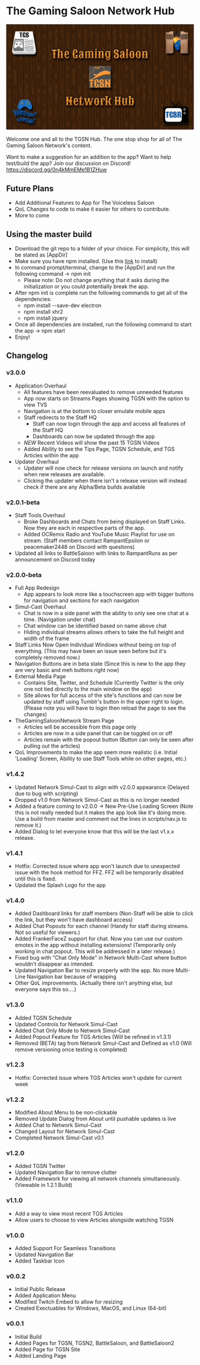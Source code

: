 <h1>The Gaming Saloon Network Hub</h1>
<p><img src="https://github.com/rampantepsilon/tgsnapp/blob/master/src/images/tgsn.jpg?raw=true"></p>
<p>Welcome one and all to the TGSN Hub. The one stop shop for all of The Gaming Saloon Network's content.</p>
<p></p>
<p>Want to make a suggestion for an addition to the app? Want to help test/build the app? Join our discussion on Discord! <a href="https://discord.gg/0n4kMmEMe1B1ZHuw">https://discord.gg/0n4kMmEMe1B1ZHuw</a></p>

<h2>Future Plans</h2>
<ul>
	<li>Add Additional Features to App for The Voiceless Saloon</li>
	<li>QoL Changes to code to make it easier for others to contribute.</li>
	<li>More to come</li>
</ul>

<h2>Using the master build</h2>
<ul>
	<li>Download the git repo to a folder of your choice. For simplicity, this will be stated as [AppDir]</li>
	<li>Make sure you have npm installed. (Use this <a href="https://www.npmjs.com/get-npm">link</a> to install)</li>
	<li>In command prompt/terminal, change to the [AppDir] and run the following command -> npm init
		<ul>
			<li>Please note: Do not change anything that it asks during the initialization or you could potentially break the app.</li>
		</ul>
	</li>
	<li>After npm init is complete run the following commands to get all of the dependencies:
		<ul>
			<li>npm install --save-dev electron</li>
			<li>npm install xhr2</li>
			<li>npm install jquery</li>
			<!--<li>npm install electron-devtools-installer --save-dev --no-audit</li>-->
		</ul>
	</li>
	<li>Once all dependencies are installed, run the following command to start the app -> npm start</li>
	<li>Enjoy!</li>
</ul>

<h2>Changelog</h2>
<h3>v3.0.0</h3>
<ul>
	<li>Application Overhaul
		<ul>
			<li>All features have been reevaluated to remove unneeded features</li>
			<li>App now starts on Streams Pages showing TGSN with the option to view TVS</li>
			<li>Navigation is at the bottom to closer emulate mobile apps</li>
			<li>Staff redirects to the Staff HQ
				<ul>
					<li>Staff can now login through the app and access all features of the Staff HQ</li>
					<li>Dashboards can now be updated through the app</li>
				</ul>
			</li>
			<li><i>NEW</i> Recent Videos will show the past 15 TGSN Videos</li>
			<li>Added Ability to see the Tips Page, TGSN Schedule, and TGS Articles within the app</li>
		</ul>
	</li>
	<li>Updater Overhaul
		<ul>
			<li>Updater will now check for release versions on launch and notify when new releases are available.</li>
			<li>Clicking the updater when there isn't a release version will instead check if there are any Alpha/Beta builds available</li>
		</ul>
	</li>
</ul>
<h3>v2.0.1-beta</h3>
<ul>
	<li>Staff Tools Overhaul
		<ul>
			<li>Broke Dashboards and Chats from being displayed on Staff Links. Now they are each in respective parts of the app.</li>
			<li>Added OCRemix Radio and YouTube Music Playlist for use on stream. (Staff members contact RampantEpsilon or peacemaker2448 on Discord with questions)</li>
		</ul>
	</li>
	<li>Updated all links to BattleSaloon with links to RampantRuns as per announcement on Discord today</li>
</ul>
<h3>v2.0.0-beta</h3>
<ul>
	<li>Full App Redesign
		<ul>
			<li>App appears to look more like a touchscreen app with bigger buttons for navigation and sections for each navigation</li>
		</ul>
	</li>
	<li>Simul-Cast Overhaul
		<ul>
			<li>Chat is now in a side panel with the ability to only see one chat at a time. (Navigation under chat)</li>
			<li>Chat window can be identified based on name above chat</li>
			<li>Hiding individual streams allows others to take the full height and width of the frame</li>
		</ul>
	</li>
	<li>Staff Links Now Open Individual Windows without being on top of everything. (This may have been an issue seen before but it's completely removed now.)</li>
	<li>Navigation Buttons are in beta state (Since this is new to the app they are very basic and meh buttons right now)</li>
	<li>External Media Page
		<ul>
			<li>Contains Site, Twitter, and Schedule (Currently Twitter is the only one not tied directly to the main window on the app)</li>
			<li>Site allows for full access of the site's functions and can now be updated by staff using Tumblr's button in the upper right to login. (Please note you will have to login then reload the page to see the changes)</li>
		</ul>
	</li>
	<li>TheGamingSaloonNetwork Stream Page
		<ul>
			<li>Articles will be accessible from this page only</li>
			<li>Articles are now in a side panel that can be toggled on or off</li>
			<li>Articles remain with the popout button (Button can only be seen after pulling out the articles)</li>
		</ul>
	</li>
	<li>QoL Improvements to make the app seem more realistic (i.e. Initial 'Loading' Screen, Ability to use Staff Tools while on other pages, etc.)</li>
</ul>
<h3>v1.4.2</h3>
<ul>
	<li>Updated Network Simul-Cast to align with v2.0.0 appearance (Delayed due to bug with scripting)</li>
	<li>Dropped v1.0 from Network Simul-Cast as this is no longer needed</li>
	<li>Added a feature coming to v2.0.0 -> New Pre-Use Loading Screen (Note this is not really needed but it makes the app look like it's doing more. Use a build from master and comment out the lines in scripts/nav.js to remove it.)</li>
	<li>Added Dialog to let everyone know that this will be the last v1.x.x release.</li>
</ul>
<h3>v1.4.1</h3>
<ul>
	<li>Hotfix: Corrected issue where app won't launch due to unexpected issue with the hook method for FFZ. FFZ will be temporarily disabled until this is fixed.</li>
	<li>Updated the Splash Logo for the app</li>
</ul>
<h3>v1.4.0</h3>
<ul>
	<li>Added Dashboard links for staff members (Non-Staff will be able to click the link, but they won't have dashboard access)</li>
	<li>Added Chat Popouts for each channel (Handy for staff during streams. Not so useful for viewers.)</li>
	<li>Added FrankerFaceZ support for chat. Now you can use our custom emotes in the app without installing extensions! (Temporarily only working in chat popout. This will be addressed in a later release.)</li>
	<li>Fixed bug with "Chat Only Mode" in Network Multi-Cast where button wouldn't disappear as intended.</li>
	<li>Updated Navigation Bar to resize properly with the app. No more Multi-Line Navigation bar because of wrapping</li>
	<li>Other QoL improvements. (Actually there isn't anything else, but everyone says this so....)</li>
</ul>
<h3>v1.3.0</h3>
<ul>
	<li>Added TGSN Schedule</li>
	<li>Updated Controls for Network Simul-Cast</li>
	<li>Added Chat Only Mode to Network Simul-Cast</li>
	<li>Added Popout Feature for TGS Articles (Will be refined in v1.3.1)</li>
	<li>Removed (BETA) tag from Network Simul-Cast and Defined as v1.0 (Will remove versioning once testing is completed)</li>
</ul>
<h3>v1.2.3</h3>
<ul>
	<li>Hotfix: Corrected issue where TGS Articles won't update for current week</li>
</ul>
<h3>v1.2.2</h3>
<ul>
	<li>Modified About Menu to be non-clickable</li>
	<li>Removed Update Dialog from About until pushable updates is live</li>
	<li>Added Chat to Network Simul-Cast</li>
	<li>Changed Layout for Network Simul-Cast</li>
	<li>Completed Network Simul-Cast v0.1</li>
</ul>
<h3>v1.2.0</h3>
<ul>
	<li>Added TGSN Twitter</li>
	<li>Updated Navigation Bar to remove clutter</li>
	<li>Added Framework for viewing all network channels simultaneously. (Viewable in 1.2.1 Build)
</ul>
<h3>v1.1.0</h3>
<ul>
	<li>Add a way to view most recent TGS Articles</li>
	<li>Allow users to choose to view Articles alongside watching TGSN</li>
</ul>
<h3>v1.0.0</h3>
<ul>
	<li>Added Support For Seamless Transitions</li>
	<li>Updated Navigation Bar</li>
	<li>Added Taskbar Icon</li>
</ul>
<h3>v0.0.2</h3>
<ul>
	<li>Initial Public Release</li>
	<li>Added Application Menu</li>
	<li>Modified Twitch Embed to allow for resizing</li>
	<li>Created Exectuables for Windows, MacOS, and Linux (64-bit)</li>
</ul>
<h3>v0.0.1</h3>
<ul>
	<li>Initial Build</li>
	<li>Added Pages for TGSN, TGSN2, BattleSaloon, and BattleSaloon2</li>
	<li>Added Page for TGSN Site</li>
	<li>Added Landing Page</li>
</ul>
